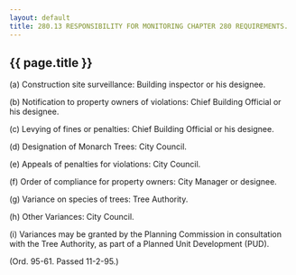 ---
layout: default 
title: 280.13 RESPONSIBILITY FOR MONITORING CHAPTER 280 REQUIREMENTS.---

{{ page.title }}
----------------

​(a) Construction site surveillance: Building inspector or his designee.

​(b) Notification to property owners of violations: Chief Building
Official or his designee.

​(c) Levying of fines or penalties: Chief Building Official or his
designee.

​(d) Designation of Monarch Trees: City Council.

​(e) Appeals of penalties for violations: City Council.

​(f) Order of compliance for property owners: City Manager or designee.

​(g) Variance on species of trees: Tree Authority.

​(h) Other Variances: City Council.

​(i) Variances may be granted by the Planning Commission in consultation
with the Tree Authority, as part of a Planned Unit Development (PUD).

(Ord. 95-61. Passed 11-2-95.)
